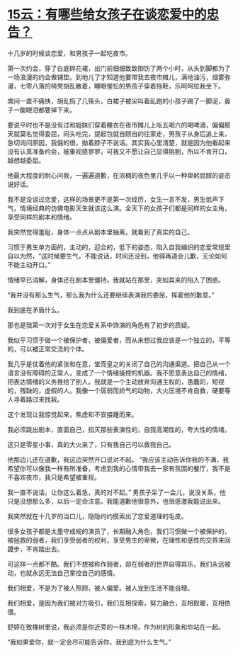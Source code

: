 # [15云：有哪些给女孩子在谈恋爱中的忠告？](https://github.com/platojobs/SFLOG/issues/15)

十几岁的时候谈恋爱，和男孩子一起吃夜市。

第一次约会，穿了白底碎花裙，出门前细细致致捯饬了两个小时，从头到脚都为了一场浪漫的约会做铺垫。到地儿了才知道他要带我去夜市摊儿，满地油污，烟雾弥漫，七零八落的椅凳胡乱散着，睡眼惺忪的男孩子穿着拖鞋，乐呵呵拉我坐下。

席间一直不痛快，胡乱捣了几筷头，白裙子被尖叫着乱跑的小孩子踢了一脚泥，鼻子一酸眼泪都要掉下来。

要说平时也不是没有过和姐妹们穿着睡衣在夜市摊儿上吆五喝六的喝啤酒，偏偏那天就莫名觉得委屈，闷头吃完，提起包就自顾自的往家走，男孩子从身后追上来，急切询问原因，我倔的很，拗着脖子不说话。其实我心里清楚，就是因为他看起来没有认真准备约会，被重视感寥寥，可我又不愿让自己显得挑剔，所以不肯开口，越想越委屈。

他最大程度的耐心问我，一遍遍道歉，在浓稠的夜色里几乎以一种卑躬屈膝的姿态说好话。

我不是没谈过恋爱，这样的场景更不是第一次经历，女生一言不发，男生低声下气，情境经典的仿佛电影天生就该这么演。全天下的女孩子们都是同样的女主角，享受同样的剧本和情绪。

我突然觉得羞耻，身体一点点从剧本里抽离，就看到了真实的自己。

习惯于男生单方面的，主动的，迎合的，低下的姿态，陷入自我编织的恋爱常规里自以为然，“这时候要生气，不能说话，时间还没到，他得再道会儿歉，无论如何不能主动开口。”

情绪早已消解，身体还在剧本里僵持。我就站在那里，突如其来的陷入了困惑。

“我并没有那么生气，那么我为什么还要继续表演我的委屈，挥霍他的歉意。”

我到底在矛盾什么。

那也是我第一次对于女生在恋爱关系中饰演的角色有了初步的质疑。

我似乎习惯于做一个被保护者，被偏爱者，而从未想过我应该是一个独立的，平等的，可以被正常交流的个体。

我几乎是仗着他的紧张和在意，堂而皇之的关闭了自己的沟通渠道。把自己从一个语言没有障碍的正常人，变成了一个情绪操控的机器。我不愿意表达自己的情绪，把表达情绪的义务推给了别人。我就是一个主动放弃沟通主权的，愚蠢的，短视的，残缺的，虚假的人。我像一个孱弱而娇气的动物，大火压境不肯自救，硬要等人寻着路过来找我。

这个发现让我惊觉起来，焦虑和不安接踵而来。

我必须跳出剧本，直面自己，掐灭那些表演性的，自我高潮性的，夸大性的情绪。

这只是零星小事，真的大火来了，只有我自己可以救我自己。

他那边儿还在道歉，我这边突然开口说对不起。
“我应该主动告诉你我的不满，我希望你可以像我一样有所准备，考虑到我的心情带我去一家有氛围的餐厅，我不是不喜欢夜市，我只是希望被重视。

我一直不说话，让你这么着急，真的对不起。”
男孩子呆了一会儿，说没关系，他只是没想那么多，以后一定会注意。我能道歉他很意外，也很感激我能说出来。

我突然就在十几岁的当口儿，隐隐约约摸索出了恋爱道理的毛皮。

很多女孩子都是太墨守成规的演员了，长期融入角色，我们习惯做一个被保护的，被拯救的弱者，我们享受弱者的权利，享受男生的卑微，在理性和感性的交界来回踱步，不肯踏出去。

可这样一点都不酷。我们不想被称作弱者，却在弱者的世界自得其乐，我们永远被动，也就永远无法自己掌控自己的感情。

我们相爱，不是为了被人照顾，被人偏爱。被人宠到生活不能自理。

我们相爱，是因为我们被对方吸引，我们互相探索，努力融合，互相取暖，互相依偎。

舒婷在致橡树里说，我必须是你近旁的一株木棉，作为树的形象和你站在一起。

“我如果爱你，就一定会尽可能告诉你，我到底为什么生气。”